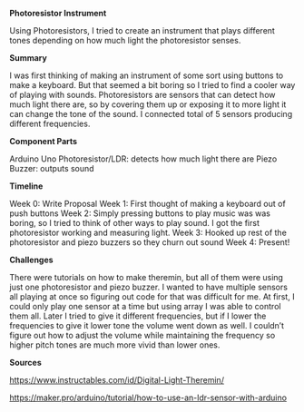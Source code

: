 **Photoresistor Instrument**

Using Photoresistors, I tried to create an instrument that plays different tones depending on how much light the photoresistor senses. 

**Summary**

I was first thinking of making an instrument of some sort using buttons to make a keyboard. But that seemed a bit boring so I tried to find a cooler way of playing with sounds. Photoresistors are sensors that can detect how much light there are, so by covering them up or exposing it to more light it can change the tone of the sound. I connected total of 5 sensors producing different frequencies. 

**Component Parts**

Arduino Uno
Photoresistor/LDR:  detects how much light there are
Piezo Buzzer: outputs sound

**Timeline**

Week 0: Write Proposal
Week 1: First thought of making a keyboard out of push buttons
Week 2: Simply pressing buttons to play music was was boring, so I tried to think of other ways to play sound. I got the first photoresistor working and measuring light. 
Week 3: Hooked up rest of the photoresistor and piezo buzzers so they churn out sound
Week 4: Present!

**Challenges**

There were tutorials on how to make theremin, but all of them were using just one photoresistor and piezo buzzer. I wanted to have multiple sensors all playing at once so figuring out code for that was difficult for me. At first, I could only play one sensor at a time but using array I was able to control them all. Later I tried to give it different frequencies, but if I lower the frequencies to give it lower tone the volume went down as well. I couldn’t figure out how to adjust the volume while maintaining the frequency so higher pitch tones are much more vivid than lower ones.

**Sources**

https://www.instructables.com/id/Digital-Light-Theremin/

https://maker.pro/arduino/tutorial/how-to-use-an-ldr-sensor-with-arduino


